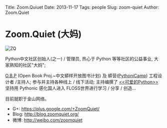 Title: Zoom.Quiuet
Date: 2013-11-17
Tags: people
Slug: zoom-quiet
Author: Zoom.Quiet


# Zoom.Quiet (大妈)

![ZQ](http://pyconcn.qiniudn.com/images/volunteer/zhouqi.png)

Python中文社区创始人(之一) / 管理员,
热心于 Python 等等社区的公益事业, 大家熟知的社区"大妈";

[O.B.P](http://code.google.com/p/openbookproject/)
(Open Book Proj.~中文蟒样开放图书计划)
及
蟒营([PythoniCamp](http://code.google.com/p/kcpycamp/wiki/PythoniCamp))
工程设计者 /主持人;
参与并主持各种线上 / 线下活动;
主持编撰了
[<<可爱的Python>>](http://book.douban.com/subject/3884108/)
坚持用 Pythonic 感化国人进入 FLOSS世界进行学习 / 分享 / 创造...

目前就职于金山网络。

- G+:   https://plus.google.com/+ZoomQuiet/
- Blog: http://blog.zoomquiet.org/
- 微博:  http://weibo.com/zoomquiet


